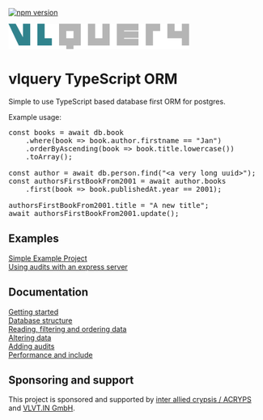 [![npm version](http://badge.acryps.com/npm/vlquery)](http://badge.acryps.com/go/npm/vlquery)

<img src="doc/assets/logo.svg" height="50">

# vlquery TypeScript ORM
Simple to use TypeScript based database first ORM for postgres.

Example usage:
<pre>
const books = await db.book
	.where(book => book.author.firstname == "Jan")
	.orderByAscending(book => book.title.lowercase())
	.toArray();

const author = await db.person.find("&lt;a very long uuid&gt;");
const authorsFirstBookFrom2001 = await author.books
	.first(book => book.publishedAt.year == 2001);

authorsFirstBookFrom2001.title = "A new title";
await authorsFirstBookFrom2001.update();
</pre>

## Examples
[Simple Example Project](https://github.com/levvij/vlquery-example)<br>
[Using audits with an express server](https://github.com/levvij/vlquery-audit-example)

## Documentation
[Getting started](doc/getting-started.md)<br>
[Database structure](doc/database-structure.md)<br>
[Reading, filtering and ordering data](doc/read-filter-order.md)<br>
[Altering data](doc/altering-data.md)<br>
[Adding audits](doc/audit.md)<br>
[Performance and include](doc/performance-and-include.md)

## Sponsoring and support
This project is sponsored and supported by [inter allied crypsis / ACRYPS](https://acryps.com) and [VLVT.IN GmbH](https://vlvt.in).